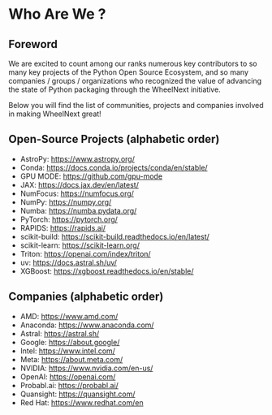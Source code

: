 
# Who Are We ?

## Foreword

We are excited to count among our ranks numerous key contributors to so many key projects of the Python Open Source Ecosystem, and
so many companies / groups / organizations who recognized the value of advancing the state of Python packaging through the WheelNext initiative.

Below you will find the list of communities, projects and companies involved in making WheelNext great!

## Open-Source Projects (alphabetic order)

- AstroPy: https://www.astropy.org/
- Conda: <https://docs.conda.io/projects/conda/en/stable/>
- GPU MODE: <https://github.com/gpu-mode>
- JAX: <https://docs.jax.dev/en/latest/>
- NumFocus: <https://numfocus.org/>
- NumPy: <https://numpy.org/>
- Numba: <https://numba.pydata.org/>
- PyTorch: <https://pytorch.org/>
- RAPIDS: <https://rapids.ai/>
- scikit-build: https://scikit-build.readthedocs.io/en/latest/
- scikit-learn: https://scikit-learn.org/
- Triton: <https://openai.com/index/triton/>
- uv: <https://docs.astral.sh/uv/>
- XGBoost: <https://xgboost.readthedocs.io/en/stable/>

## Companies (alphabetic order)

- AMD: <https://www.amd.com/>
- Anaconda: <https://www.anaconda.com/>
- Astral: <https://astral.sh/>
- Google: <https://about.google/>
- Intel: <https://www.intel.com/>
- Meta: <https://about.meta.com/>
- NVIDIA: <https://www.nvidia.com/en-us/>
- OpenAI: <https://openai.com/>
- Probabl.ai: <https://probabl.ai/>
- Quansight: <https://quansight.com/>
- Red Hat: <https://www.redhat.com/en>
